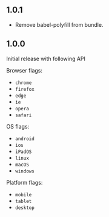 ## 1.0.1

- Remove babel-polyfill from bundle.

## 1.0.0

Initial release with following API

Browser flags:
- `chrome`
- `firefox`
- `edge`
- `ie`
- `opera`
- `safari`

OS flags:
- `android`
- `ios`
- `iPadOS`
- `linux`
- `macOS`
- `windows`

Platform flags:
- `mobile`
- `tablet`
- `desktop`
